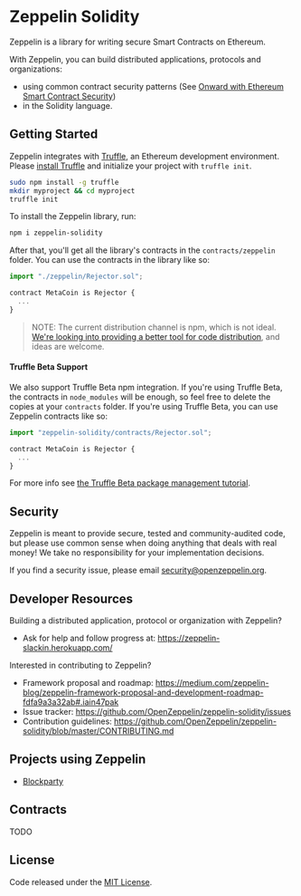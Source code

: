 # Zeppelin Solidity
Zeppelin is a library for writing secure Smart Contracts on Ethereum.

With Zeppelin, you can build distributed applications, protocols and organizations:
- using common contract security patterns (See [Onward with Ethereum Smart Contract Security](https://medium.com/bitcorps-blog/onward-with-ethereum-smart-contract-security-97a827e47702#.y3kvdetbz))
- in the Solidity language.

## Getting Started

Zeppelin integrates with [Truffle](https://github.com/ConsenSys/truffle), an Ethereum development environment. Please [install Truffle](https://github.com/ConsenSys/truffle#install) and initialize your project with `truffle init`.
```sh
sudo npm install -g truffle
mkdir myproject && cd myproject
truffle init
```

To install the Zeppelin library, run:
```sh
npm i zeppelin-solidity
```

After that, you'll get all the library's contracts in the `contracts/zeppelin` folder. You can use the contracts in the library like so:

```js
import "./zeppelin/Rejector.sol";

contract MetaCoin is Rejector { 
  ...
}
```

> NOTE: The current distribution channel is npm, which is not ideal. [We're looking into providing a better tool for code distribution](https://github.com/OpenZeppelin/zeppelin-solidity/issues/13), and ideas are welcome.

#### Truffle Beta Support
We also support Truffle Beta npm integration. If you're using Truffle Beta, the contracts in `node_modules` will be enough, so feel free to delete the copies at your `contracts` folder. If you're using Truffle Beta, you can use Zeppelin contracts like so:

```js
import "zeppelin-solidity/contracts/Rejector.sol";

contract MetaCoin is Rejector { 
  ...
}
```

For more info see [the Truffle Beta package management tutorial](http://truffleframework.com/tutorials/package-management).

## Security
Zeppelin is meant to provide secure, tested and community-audited code, but please use common sense when doing anything that deals with real money! We take no responsibility for your implementation decisions.

If you find a security issue, please email [security@openzeppelin.org](mailto:security@openzeppelin.org).

## Developer Resources

Building a distributed application, protocol or organization with Zeppelin?

- Ask for help and follow progress at: https://zeppelin-slackin.herokuapp.com/

Interested in contributing to Zeppelin?

- Framework proposal and roadmap: https://medium.com/zeppelin-blog/zeppelin-framework-proposal-and-development-roadmap-fdfa9a3a32ab#.iain47pak
- Issue tracker: https://github.com/OpenZeppelin/zeppelin-solidity/issues
- Contribution guidelines: https://github.com/OpenZeppelin/zeppelin-solidity/blob/master/CONTRIBUTING.md

## Projects using Zeppelin
- [Blockparty](https://github.com/makoto/blockparty)

## Contracts
TODO

## License
Code released under the [MIT License](https://github.com/OpenZeppelin/zeppelin-solidity/blob/master/LICENSE).
